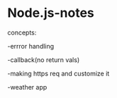 # Node.js-notes

concepts:

-errror handling

-callback(no return vals)

-making https req and customize it

-weather app
